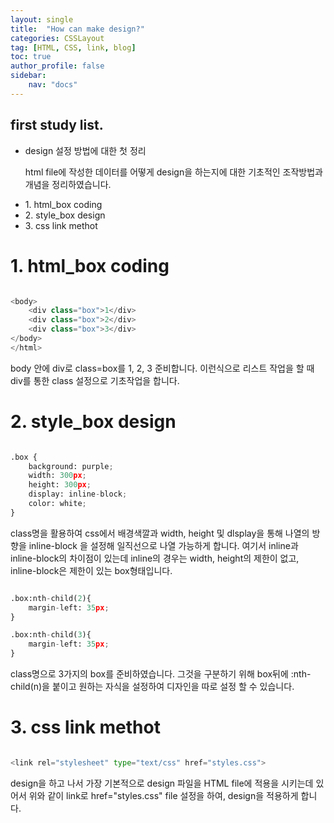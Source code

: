 ```yaml
---
layout: single
title:  "How can make design?"
categories: CSSLayout
tag: [HTML, CSS, link, blog]
toc: true
author_profile: false
sidebar:
    nav: "docs"
---
```


<div class="notice">
<h2>first study list.</h2>
<ul>
    <li>design 설정 방법에 대한 첫 정리</li>
    <p>html file에 작성한 데이터를 어떻게 design을 하는지에 대한 기초적인 조작방법과 개념을 정리하였습니다.</p>
    <li>1. html_box coding </li>
    <li>2. style_box design </li>
    <li>3. css link methot </li>
</ul>
</div>

# 1. html_box coding

```python

<body>
    <div class="box">1</div>
    <div class="box">2</div>
    <div class="box">3</div>
</body>
</html> 

```

body 안에 div로 class=box를 1, 2, 3  준비합니다. 이런식으로 리스트 작업을 할 때 div를 통한 class 설정으로 기초작업을 합니다.

# 2. style_box design

```python

.box {
    background: purple;
    width: 300px;
    height: 300px;
    display: inline-block;
    color: white;
}

```
class명을 활용하여 css에서 배경색깔과 width, height 및 dlsplay을 통해 나열의 방향을 inline-block 을 설정해 일직선으로 나열 가능하게 합니다.
여기서 inline과 inline-block의 차이점이 있는데 inline의 경우는 width, height의 제한이 없고, inline-block은 제한이 있는 box형태입니다. 

```python

.box:nth-child(2){
    margin-left: 35px;
}

.box:nth-child(3){
    margin-left: 35px;
} 

```

class명으로 3가지의 box를 준비하였습니다. 그것을 구분하기 위해
box뒤에 :nth-child(n)을 붙이고 원하는 자식을 설정하여 디자인을 따로 설정 할 수 있습니다.

# 3. css link methot

```python

<link rel="stylesheet" type="text/css" href="styles.css">

```

design을 하고 나서 가장 기본적으로 design 파일을 HTML file에 적용을 시키는데 있어서 위와 같이 link로 href="styles.css" file 설정을 하여, 
design을 적용하게 합니다.